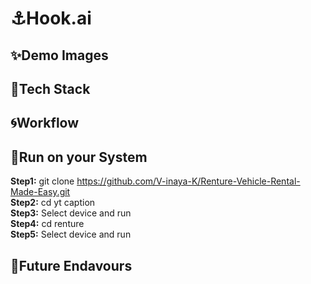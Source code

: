 # ⚓Hook.ai

## ✨Demo Images

## 🧲Tech Stack

## 🌀Workflow

## 🌊Run on your System

**Step1:** git clone https://github.com/V-inaya-K/Renture-Vehicle-Rental-Made-Easy.git<br />
**Step2:** cd yt caption<br />
**Step3:** Select device and run<br />
**Step4:** cd renture<br />
**Step5:** Select device and run<br />

## 🚀Future Endavours
